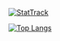 [![StatTrack](https://github-readme-stats.vercel.app/api?username=thepotatocamera&count_private=true&show_icons=true&theme=tokyonight)](https://github.com/anuraghazra/github-readme-stats)

[![Top Langs](https://github-readme-stats.vercel.app/api/top-langs/?username=thepotatocamera&layout=compact&theme=tokyonight)](https://github.com/anuraghazra/github-readme-stats)
